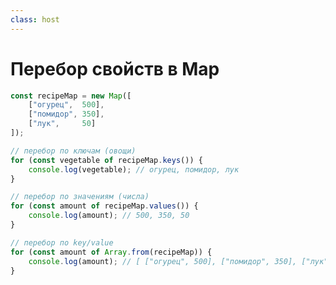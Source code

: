 ```yaml
---
class: host
---
```


# Перебор свойств в Map

```js
const recipeMap = new Map([
    ["огурец",  500],
    ["помидор", 350],
    ["лук",     50]
]);

// перебор по ключам (овощи)
for (const vegetable of recipeMap.keys()) {
    console.log(vegetable); // огурец, помидор, лук
}

// перебор по значениям (числа)
for (const amount of recipeMap.values()) {
    console.log(amount); // 500, 350, 50
}

// перебор по key/value
for (const amount of Array.from(recipeMap)) {
    console.log(amount); // [ ["огурец", 500], ["помидор", 350], ["лук", 50] ]
}
```

<style>
.host code {
    font-size: 0.9rem;
}
</style>

